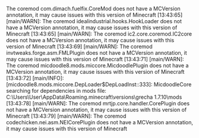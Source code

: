 The coremod com.dimach.fuelfix.CoreMod does not have a MCVersion annotation, it may cause issues with this version of Minecraft
[13:43:65] [main/WARN]: The coremod idealindustrial.hooks.HookLoader does not have a MCVersion annotation, it may cause issues with this version of Minecraft
[13:43:65] [main/WARN]: The coremod ic2.core.coremod.IC2core does not have a MCVersion annotation, it may cause issues with this version of Minecraft
[13:43:69] [main/WARN]: The coremod invtweaks.forge.asm.FMLPlugin does not have a MCVersion annotation, it may cause issues with this version of Minecraft
[13:43:71] [main/WARN]: The coremod micdoodle8.mods.miccore.MicdoodlePlugin does not have a MCVersion annotation, it may cause issues with this version of Minecraft
[13:43:72] [main/INFO]: [micdoodle8.mods.miccore.DepLoader$DepLoadInst:<init>:333]: MicdoodleCore searching for dependencies in mods file: C:\Users\User\AppData\Roaming\.minecraft\versions\grecha 1.7.10\mods
[13:43:78] [main/WARN]: The coremod mrtjp.core.handler.CorePlugin does not have a MCVersion annotation, it may cause issues with this version of Minecraft
[13:43:79] [main/WARN]: The coremod codechicken.nei.asm.NEICorePlugin does not have a MCVersion annotation, it may cause issues with this version of Minecraft
